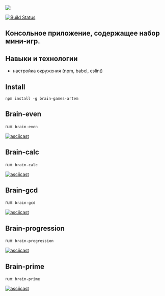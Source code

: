 <a href="https://codeclimate.com/github/iliasov-artem/project-lvl1-s388/maintainability"><img src="https://api.codeclimate.com/v1/badges/14fe59c6961ffd5d3f9f/maintainability" /></a>

[![Build Status](https://travis-ci.org/travis-ci/travis-web.svg?branch=master)](https://travis-ci.org/iliasov-artem/project-lvl1-s388)

## Консольное приложение, содержащее набор мини-игр.

## Навыки и технологии
+ настройка окружения (npm, babel, eslint)

## Install

`npm install -g brain-games-artem`
## Brain-even
run: `brain-even`

[![asciicast](https://asciinema.org/a/jJY63dhjWHejH29CMIus5z6oW.svg)](https://asciinema.org/a/jJY63dhjWHejH29CMIus5z6oW)

## Brain-calc
run: `brain-calc`

[![asciicast](https://asciinema.org/a/pEQcIrjvQUKuIe70OGVbreAgQ.svg)](https://asciinema.org/a/pEQcIrjvQUKuIe70OGVbreAgQ)

## Brain-gcd
run: `brain-gcd`

[![asciicast](https://asciinema.org/a/GbeMXwLrur6JBvyt8DxfglLhS.svg)](https://asciinema.org/a/GbeMXwLrur6JBvyt8DxfglLhS)

## Brain-progression
run: `brain-progression`

[![asciicast](https://asciinema.org/a/FPXwcA8EdlJLvWtJ8rYomhU44.svg)](https://asciinema.org/a/FPXwcA8EdlJLvWtJ8rYomhU44)

## Brain-prime
run: `brain-prime`

[![asciicast](https://asciinema.org/a/OtJlp0xCwUDDK0BK3blsUHacB.svg)](https://asciinema.org/a/OtJlp0xCwUDDK0BK3blsUHacB)
